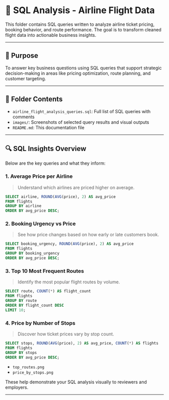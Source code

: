 # 🛫 SQL Analysis - Airline Flight Data

This folder contains SQL queries written to analyze airline ticket pricing, booking behavior, and route performance. The goal is to transform cleaned flight data into actionable business insights.

---

## 🎯 Purpose

To answer key business questions using SQL queries that support strategic decision-making in areas like pricing optimization, route planning, and customer targeting.

---

## 📁 Folder Contents

- `airline_flight_analysis_queries.sql`: Full list of SQL queries with comments
- `images/`: Screenshots of selected query results and visual outputs
- `README.md`: This documentation file

---

## 🔍 SQL Insights Overview

Below are the key queries and what they inform:

### 1. Average Price per Airline
> Understand which airlines are priced higher on average.

```sql
SELECT airline, ROUND(AVG(price), 2) AS avg_price
FROM flights
GROUP BY airline
ORDER BY avg_price DESC;
```

### 2. Booking Urgency vs Price
> See how price changes based on how early or late customers book.

```sql
SELECT booking_urgency, ROUND(AVG(price), 2) AS avg_price
FROM flights
GROUP BY booking_urgency
ORDER BY avg_price DESC;
```

### 3. Top 10 Most Frequent Routes
> Identify the most popular flight routes by volume.

```sql
SELECT route, COUNT(*) AS flight_count
FROM flights
GROUP BY route
ORDER BY flight_count DESC
LIMIT 10;
```

### 4. Price by Number of Stops
> Discover how ticket prices vary by stop count.

```sql
SELECT stops, ROUND(AVG(price), 2) AS avg_price, COUNT(*) AS flights
FROM flights
GROUP BY stops
ORDER BY avg_price DESC;
```

- `top_routes.png`
- `price_by_stops.png`

These help demonstrate your SQL analysis visually to reviewers and employers.

---
